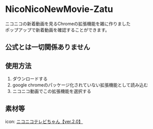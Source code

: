 # NicoNicoNewMovie-Zatu
ニコニコの新着動画を見るChromeの拡張機能を雑に作りました<br>
ポップアップで新着動画を確認することができます。<br>
## 公式とは一切関係ありません


## 使用方法
 1. ダウンロードする
 2. google chromeのパッケージ化されていない拡張機能として読み込む
 3. ニコニコ動画でこの拡張機能を選択する

## 素材等
 icon: [ニコニコテレビちゃん【ver.2.0】](https://commons.nicovideo.jp/works/nc177467)
